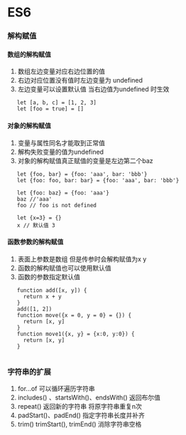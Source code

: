 # ES6
 ### 解构赋值
 #### 数组的解构赋值
 
  1. 数组左边变量对应右边位置的值
  2. 右边对应位置没有值时左边变量为 undefined
  3. 左边变量可以设置默认值 当右边值为undefined 时生效
 
  ```ecmascript 6
     let [a, b, c] = [1, 2, 3]
     let [foo = true] = []
```
  
 #### 对象的解构赋值
 
 1. 变量与属性同名才能取到正常值
 2. 解构失败变量的值为undefined
 3. 对象的解构赋值真正赋值的变量是左边第二个baz
  ```ecmascript 6
     let {foo, bar} = {foo: 'aaa', bar: 'bbb'}
     let {foo: foo, bar: bar} = {foo: 'aaa', bar: 'bbb'}
     
     let {foo: baz} = {foo: 'aaa'} 
     baz //'aaa' 
     foo // foo is not defined
     
     let {x=3} = {} 
     x // 默认值 3
``` 
 #### 函数参数的解构赋值
 1. 表面上参数是数组 但是传参时会解构赋值为x y
 2. 函数的解构赋值也可以使用默认值
 3. 函数的参数指定默认值
 ```ecmascript 6
    function add([x, y]) {
      return x + y
    }
    add([1, 2])
    function move({x = 0, y = 0} = {}) {
      return [x, y]
    }
    function move1({x, y} = {x:0, y:0}) {
      return [x, y]
    }
    
```
### 字符串的扩展
  1. for...of 可以循环遍历字符串
  2. includes() 、startsWith()、endsWith() 返回布尔值
  3. repeat() 返回新的字符串 将原字符串重复n次
  4. padStart()、padEnd() 指定字符串长度并补齐
  5. trim() trimStart(), trimEnd() 消除字符串空格
  
### 